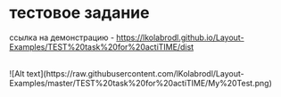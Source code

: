 # тестовое задание 
ссылка на демонстрацию - https://lkolabrodl.github.io/Layout-Examples/TEST%20task%20for%20actiTIME/dist
<br>

<br>
![Alt text](https://raw.githubusercontent.com/lKolabrodl/Layout-Examples/master/TEST%20task%20for%20actiTIME/My%20Test.png)

